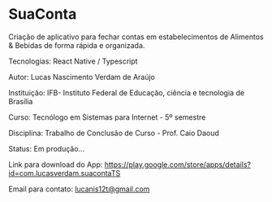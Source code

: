 # SuaConta
Criação de aplicativo para fechar contas em estabelecimentos de Alimentos &amp; Bebidas de forma rápida e organizada.

Tecnologias: React Native / Typescript

Autor: Lucas Nascimento Verdam de Araújo

Instituição: IFB- Instituto Federal de Educação, ciência e tecnologia de Brasília

Curso: Tecnólogo em Sistemas para Internet - 5º semestre

Disciplina: Trabalho de Conclusão de Curso - Prof. Caio Daoud

Status: Em produção...

Link para download do App: https://play.google.com/store/apps/details?id=com.lucasverdam.suacontaTS

Email para contato: lucanis12t@gmail.com
